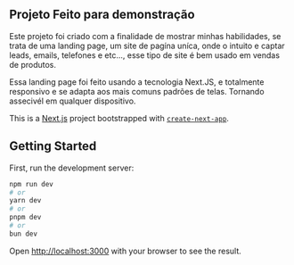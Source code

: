 ## Projeto Feito para demonstração

Este projeto foi criado com a finalidade de mostrar minhas habilidades, se trata de uma landing page, um site de pagína uníca, onde o intuito e captar leads, emails, telefones e etc..., esse tipo de site é bem usado em vendas de produtos.

Essa landing page foi feito usando a tecnologia Next.JS, e totalmente responsivo e se adapta aos mais comuns padrões de telas. Tornando assecivél em qualquer dispositivo. 



This is a [Next.js](https://nextjs.org/) project bootstrapped with [`create-next-app`](https://github.com/vercel/next.js/tree/canary/packages/create-next-app).

## Getting Started

First, run the development server:

```bash
npm run dev
# or
yarn dev
# or
pnpm dev
# or
bun dev
```

Open [http://localhost:3000](http://localhost:3000) with your browser to see the result.
